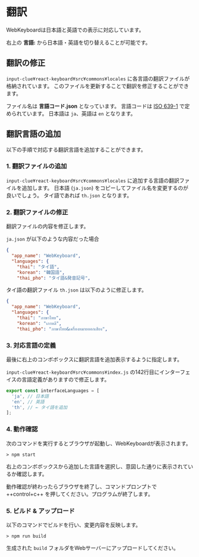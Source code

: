 # 翻訳

WebKeyboardは日本語と英語での表示に対応しています。

右上の **言語:** から日本語・英語を切り替えることが可能です。

## 翻訳の修正

`input-clue¥react-keyboard¥src¥commons¥locales` に各言語の翻訳ファイルが格納されています。
このファイルを更新することで翻訳を修正することができます。

ファイル名は **言語コード.json** となっています。
言語コードは [ISO 639-1](https:¥¥ja.wikipedia.org¥wiki¥ISO_639-1%E3%82%B3%E3%83%BC%E3%83%89%E4%B8%80%E8%A6%A7) で定められています。
日本語は `ja`、英語は `en` となります。


## 翻訳言語の追加

以下の手順で対応する翻訳言語を追加することができます。

### 1. 翻訳ファイルの追加

`input-clue¥react-keyboard¥src¥commons¥locales` に追加する言語の翻訳ファイルを追加します。
日本語 (`ja.json`) をコピーしてファイル名を変更するのが良いでしょう。
タイ語であれば `th.json` となります。

### 2. 翻訳ファイルの修正

翻訳ファイルの内容を修正します。

`ja.json` が以下のような内容だった場合

```json
{
  "app_name": "WebKeyboard",
  "languages": {
    "thai": "タイ語",
    "korean": "韓国語",
    "thai_pho": "タイ語&発音記号",
```

タイ語の翻訳ファイル `th.json` は以下のように修正します。

```json
{
  "app_name": "WebKeyboard",
  "languages": {
    "thai": "ภาษาไทย",
    "korean": "เกาหลี",
    "thai_pho": "ภาษาไทย&เครื่องหมายออกเสียง",
```

### 3. 対応言語の定義

最後に右上のコンボボックスに翻訳言語を追加表示するように指定します。

`input-clue¥react-keyboard¥src¥commons¥index.js` の142行目にインターフェイスの言語定義がありますので修正します。

```js
export const interfaceLanguages = [
  'ja', // 日本語
  'en', // 英語
  'th', // ← タイ語を追加
];
```

### 4. 動作確認

次のコマンドを実行するとブラウザが起動し、WebKeyboardが表示されます。

```
> npm start
```

右上のコンボボックスから追加した言語を選択し、意図した通りに表示されているか確認します。

動作確認が終わったらブラウザを終了し、コマンドプロンプトで ++control+c++ を押してください。プログラムが終了します。

### 5. ビルド & アップロード

以下のコマンドでビルドを行い、変更内容を反映します。

```
> npm run build
```

生成された `build` フォルダをWebサーバーにアップロードしてください。
